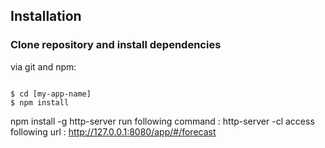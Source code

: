 ## Installation

### Clone repository and install dependencies

via git and npm:

```

$ cd [my-app-name]
$ npm install
```

npm install -g http-server
run following command : http-server -cl
access following url : http://127.0.0.1:8080/app/#/forecast

